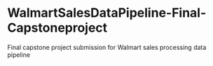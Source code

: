 # WalmartSalesDataPipeline-Final-Capstoneproject
Final capstone project submission for Walmart sales processing data pipeline
